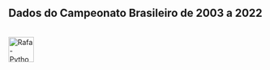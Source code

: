 ## Dados do Campeonato Brasileiro de 2003 a 2022


<div style="display: inline_block"><br>
  <img align="center" alt="Rafa-Python" height="50" width="50" src="https://seeklogo.com/images/C/CBF_Confederacao_Brasileira_de_Futebol-logo-82C966FA8B-seeklogo.com.png">

  

  


</div>
  
